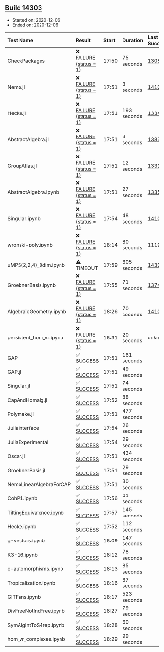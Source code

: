 ## [Build 14303](https://oscarci.mathematik.uni-kl.de/job/oscar/14303/)

* Started on: 2020-12-06
* Ended on: 2020-12-06

| Test Name    | Result | Start | Duration | Last Success | First Failure |
|:-------------|:-------|:------|:---------|:-------------|:--------------|
| CheckPackages | ❌ [FAILURE (status = 1)](https://oscarci.mathematik.uni-kl.de/job/oscar/14303/artifact/logs/build-14303/CheckPackages.log) | 17:50 | 75 seconds | [13085](https://oscarci.mathematik.uni-kl.de/job/oscar/13085/) | [13086](https://oscarci.mathematik.uni-kl.de/job/oscar/13086/) |
| Nemo.jl | ❌ [FAILURE (status = 1)](https://oscarci.mathematik.uni-kl.de/job/oscar/14303/artifact/logs/build-14303/Nemo.jl.log) | 17:51 | 3 seconds | [14101](https://oscarci.mathematik.uni-kl.de/job/oscar/14101/) | [14102](https://oscarci.mathematik.uni-kl.de/job/oscar/14102/) |
| Hecke.jl | ❌ [FAILURE (status = 1)](https://oscarci.mathematik.uni-kl.de/job/oscar/14303/artifact/logs/build-14303/Hecke.jl.log) | 17:51 | 193 seconds | [13341](https://oscarci.mathematik.uni-kl.de/job/oscar/13341/) | [13342](https://oscarci.mathematik.uni-kl.de/job/oscar/13342/) |
| AbstractAlgebra.jl | ❌ [FAILURE (status = 1)](https://oscarci.mathematik.uni-kl.de/job/oscar/14303/artifact/logs/build-14303/AbstractAlgebra.jl.log) | 17:51 | 3 seconds | [13837](https://oscarci.mathematik.uni-kl.de/job/oscar/13837/) | [13838](https://oscarci.mathematik.uni-kl.de/job/oscar/13838/) |
| GroupAtlas.jl | ❌ [FAILURE (status = 1)](https://oscarci.mathematik.uni-kl.de/job/oscar/14303/artifact/logs/build-14303/GroupAtlas.jl.log) | 17:51 | 12 seconds | [13311](https://oscarci.mathematik.uni-kl.de/job/oscar/13311/) | [13312](https://oscarci.mathematik.uni-kl.de/job/oscar/13312/) |
| AbstractAlgebra.ipynb | ❌ [FAILURE (status = 1)](https://oscarci.mathematik.uni-kl.de/job/oscar/14303/artifact/logs/build-14303/AbstractAlgebra.ipynb.log) | 17:51 | 27 seconds | [13355](https://oscarci.mathematik.uni-kl.de/job/oscar/13355/) | [13356](https://oscarci.mathematik.uni-kl.de/job/oscar/13356/) |
| Singular.ipynb | ❌ [FAILURE (status = 1)](https://oscarci.mathematik.uni-kl.de/job/oscar/14303/artifact/logs/build-14303/Singular.ipynb.log) | 17:54 | 48 seconds | [14101](https://oscarci.mathematik.uni-kl.de/job/oscar/14101/) | [14102](https://oscarci.mathematik.uni-kl.de/job/oscar/14102/) |
| wronski-poly.ipynb | ❌ [FAILURE (status = 1)](https://oscarci.mathematik.uni-kl.de/job/oscar/14303/artifact/logs/build-14303/wronski-poly.ipynb.log) | 18:14 | 80 seconds | [11192](https://oscarci.mathematik.uni-kl.de/job/oscar/11192/) | [11193](https://oscarci.mathematik.uni-kl.de/job/oscar/11193/) |
| uMPS(2,2,4)_0dim.ipynb | ⚠ [TIMEOUT](https://oscarci.mathematik.uni-kl.de/job/oscar/14303/artifact/logs/build-14303/uMPS-2-2-4-_0dim.ipynb.log) | 17:59 | 605 seconds | [14302](https://oscarci.mathematik.uni-kl.de/job/oscar/14302/) | [14303](https://oscarci.mathematik.uni-kl.de/job/oscar/14303/) |
| GroebnerBasis.ipynb | ❌ [FAILURE (status = 1)](https://oscarci.mathematik.uni-kl.de/job/oscar/14303/artifact/logs/build-14303/GroebnerBasis.ipynb.log) | 17:55 | 71 seconds | [13748](https://oscarci.mathematik.uni-kl.de/job/oscar/13748/) | [13749](https://oscarci.mathematik.uni-kl.de/job/oscar/13749/) |
| AlgebraicGeometry.ipynb | ❌ [FAILURE (status = 1)](https://oscarci.mathematik.uni-kl.de/job/oscar/14303/artifact/logs/build-14303/AlgebraicGeometry.ipynb.log) | 18:26 | 70 seconds | [14101](https://oscarci.mathematik.uni-kl.de/job/oscar/14101/) | [14102](https://oscarci.mathematik.uni-kl.de/job/oscar/14102/) |
| persistent_hom_vr.ipynb | ❌ [FAILURE (status = 1)](https://oscarci.mathematik.uni-kl.de/job/oscar/14303/artifact/logs/build-14303/persistent_hom_vr.ipynb.log) | 18:31 | 20 seconds | unknown | unknown |
| GAP | ✅ [SUCCESS](https://oscarci.mathematik.uni-kl.de/job/oscar/14303/artifact/logs/build-14303/GAP.log) | 17:51 | 161 seconds |  |  |
| GAP.jl | ✅ [SUCCESS](https://oscarci.mathematik.uni-kl.de/job/oscar/14303/artifact/logs/build-14303/GAP.jl.log) | 17:51 | 49 seconds |  |  |
| Singular.jl | ✅ [SUCCESS](https://oscarci.mathematik.uni-kl.de/job/oscar/14303/artifact/logs/build-14303/Singular.jl.log) | 17:51 | 74 seconds |  |  |
| CapAndHomalg.jl | ✅ [SUCCESS](https://oscarci.mathematik.uni-kl.de/job/oscar/14303/artifact/logs/build-14303/CapAndHomalg.jl.log) | 17:52 | 88 seconds |  |  |
| Polymake.jl | ✅ [SUCCESS](https://oscarci.mathematik.uni-kl.de/job/oscar/14303/artifact/logs/build-14303/Polymake.jl.log) | 17:51 | 477 seconds |  |  |
| JuliaInterface | ✅ [SUCCESS](https://oscarci.mathematik.uni-kl.de/job/oscar/14303/artifact/logs/build-14303/JuliaInterface.log) | 17:54 | 26 seconds |  |  |
| JuliaExperimental | ✅ [SUCCESS](https://oscarci.mathematik.uni-kl.de/job/oscar/14303/artifact/logs/build-14303/JuliaExperimental.log) | 17:54 | 29 seconds |  |  |
| Oscar.jl | ✅ [SUCCESS](https://oscarci.mathematik.uni-kl.de/job/oscar/14303/artifact/logs/build-14303/Oscar.jl.log) | 17:51 | 434 seconds |  |  |
| GroebnerBasis.jl | ✅ [SUCCESS](https://oscarci.mathematik.uni-kl.de/job/oscar/14303/artifact/logs/build-14303/GroebnerBasis.jl.log) | 17:51 | 29 seconds |  |  |
| NemoLinearAlgebraForCAP | ✅ [SUCCESS](https://oscarci.mathematik.uni-kl.de/job/oscar/14303/artifact/logs/build-14303/NemoLinearAlgebraForCAP.log) | 17:51 | 30 seconds |  |  |
| CohP1.ipynb | ✅ [SUCCESS](https://oscarci.mathematik.uni-kl.de/job/oscar/14303/artifact/logs/build-14303/CohP1.ipynb.log) | 17:56 | 61 seconds |  |  |
| TiltingEquivalence.ipynb | ✅ [SUCCESS](https://oscarci.mathematik.uni-kl.de/job/oscar/14303/artifact/logs/build-14303/TiltingEquivalence.ipynb.log) | 17:57 | 145 seconds |  |  |
| Hecke.ipynb | ✅ [SUCCESS](https://oscarci.mathematik.uni-kl.de/job/oscar/14303/artifact/logs/build-14303/Hecke.ipynb.log) | 17:52 | 112 seconds |  |  |
| g-vectors.ipynb | ✅ [SUCCESS](https://oscarci.mathematik.uni-kl.de/job/oscar/14303/artifact/logs/build-14303/g-vectors.ipynb.log) | 18:09 | 147 seconds |  |  |
| K3-16.ipynb | ✅ [SUCCESS](https://oscarci.mathematik.uni-kl.de/job/oscar/14303/artifact/logs/build-14303/K3-16.ipynb.log) | 18:12 | 78 seconds |  |  |
| c-automorphisms.ipynb | ✅ [SUCCESS](https://oscarci.mathematik.uni-kl.de/job/oscar/14303/artifact/logs/build-14303/c-automorphisms.ipynb.log) | 18:13 | 85 seconds |  |  |
| Tropicalization.ipynb | ✅ [SUCCESS](https://oscarci.mathematik.uni-kl.de/job/oscar/14303/artifact/logs/build-14303/Tropicalization.ipynb.log) | 18:16 | 87 seconds |  |  |
| GITFans.ipynb | ✅ [SUCCESS](https://oscarci.mathematik.uni-kl.de/job/oscar/14303/artifact/logs/build-14303/GITFans.ipynb.log) | 18:17 | 523 seconds |  |  |
| DivFreeNotIndFree.ipynb | ✅ [SUCCESS](https://oscarci.mathematik.uni-kl.de/job/oscar/14303/artifact/logs/build-14303/DivFreeNotIndFree.ipynb.log) | 18:27 | 79 seconds |  |  |
| SymAlgIntToS4rep.ipynb | ✅ [SUCCESS](https://oscarci.mathematik.uni-kl.de/job/oscar/14303/artifact/logs/build-14303/SymAlgIntToS4rep.ipynb.log) | 18:28 | 60 seconds |  |  |
| hom_vr_complexes.ipynb | ✅ [SUCCESS](https://oscarci.mathematik.uni-kl.de/job/oscar/14303/artifact/logs/build-14303/hom_vr_complexes.ipynb.log) | 18:29 | 99 seconds |  |  |
